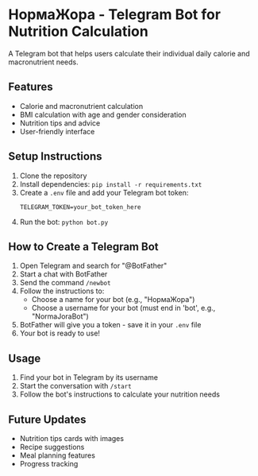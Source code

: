 # НормаЖора - Telegram Bot for Nutrition Calculation

A Telegram bot that helps users calculate their individual daily calorie and macronutrient needs.

## Features
- Calorie and macronutrient calculation
- BMI calculation with age and gender consideration
- Nutrition tips and advice
- User-friendly interface

## Setup Instructions
1. Clone the repository
2. Install dependencies: `pip install -r requirements.txt`
3. Create a `.env` file and add your Telegram bot token:
   ```
   TELEGRAM_TOKEN=your_bot_token_here
   ```
4. Run the bot: `python bot.py`

## How to Create a Telegram Bot
1. Open Telegram and search for "@BotFather"
2. Start a chat with BotFather
3. Send the command `/newbot`
4. Follow the instructions to:
   - Choose a name for your bot (e.g., "НормаЖора")
   - Choose a username for your bot (must end in 'bot', e.g., "NormaJoraBot")
5. BotFather will give you a token - save it in your `.env` file
6. Your bot is ready to use!

## Usage
1. Find your bot in Telegram by its username
2. Start the conversation with `/start`
3. Follow the bot's instructions to calculate your nutrition needs

## Future Updates
- Nutrition tips cards with images
- Recipe suggestions
- Meal planning features
- Progress tracking 